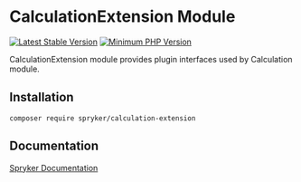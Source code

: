 # CalculationExtension Module
[![Latest Stable Version](https://poser.pugx.org/spryker/calculation-extension/v/stable.svg)](https://packagist.org/packages/spryker/calculation-extension)
[![Minimum PHP Version](https://img.shields.io/badge/php-%3E%3D%207.3-8892BF.svg)](https://php.net/)

CalculationExtension module provides plugin interfaces used by Calculation module.

## Installation

```
composer require spryker/calculation-extension
```

## Documentation

[Spryker Documentation](https://academy.spryker.com/developing_with_spryker/module_guide/modules.html)

